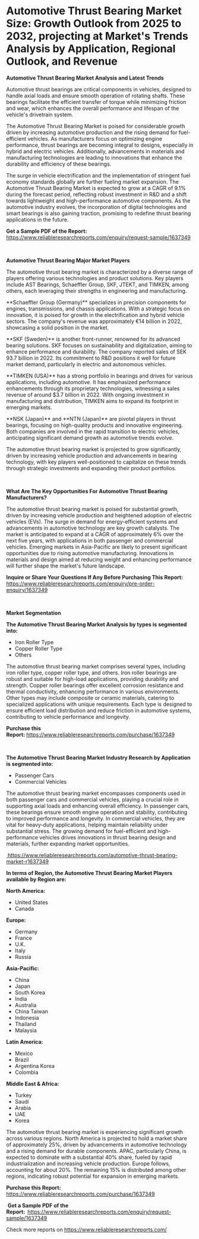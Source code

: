 <p><h1>Automotive Thrust Bearing Market Size: Growth Outlook from 2025 to 2032, projecting at Market's Trends Analysis by Application, Regional Outlook, and Revenue</h1></p><p><strong>Automotive Thrust Bearing Market Analysis and Latest Trends</strong></p>
<p><p>Automotive thrust bearings are critical components in vehicles, designed to handle axial loads and ensure smooth operation of rotating shafts. These bearings facilitate the efficient transfer of torque while minimizing friction and wear, which enhances the overall performance and lifespan of the vehicle's drivetrain system. </p><p>The Automotive Thrust Bearing Market is poised for considerable growth driven by increasing automotive production and the rising demand for fuel-efficient vehicles. As manufacturers focus on optimizing engine performance, thrust bearings are becoming integral to designs, especially in hybrid and electric vehicles. Additionally, advancements in materials and manufacturing technologies are leading to innovations that enhance the durability and efficiency of these bearings.</p><p>The surge in vehicle electrification and the implementation of stringent fuel economy standards globally are further fueling market expansion. The Automotive Thrust Bearing Market is expected to grow at a CAGR of 9.1% during the forecast period, reflecting robust investment in R&D and a shift towards lightweight and high-performance automotive components. As the automotive industry evolves, the incorporation of digital technologies and smart bearings is also gaining traction, promising to redefine thrust bearing applications in the future.</p></p>
<p><strong>Get a Sample PDF of the Report:&nbsp;</strong> <a href="https://www.reliableresearchreports.com/enquiry/request-sample/1637349?utm_campaign=2395&utm_medium=2&utm_source=Github&utm_content=ia&utm_term=23032025&utm_id=automotive-thrust-bearing">https://www.reliableresearchreports.com/enquiry/request-sample/1637349</a></p>
<p>&nbsp;</p>
<p><strong>Automotive Thrust Bearing Major Market Players</strong></p>
<p><p>The automotive thrust bearing market is characterized by a diverse range of players offering various technologies and product solutions. Key players include AST Bearings, Schaeffler Group, SKF, JTEKT, and TIMKEN, among others, each leveraging their strengths in engineering and manufacturing.</p><p>**Schaeffler Group (Germany)** specializes in precision components for engines, transmissions, and chassis applications. With a strategic focus on innovation, it is poised for growth in the electrification and hybrid vehicle sectors. The company's revenue was approximately €14 billion in 2022, showcasing a solid position in the market.</p><p>**SKF (Sweden)** is another front-runner, renowned for its advanced bearing solutions. SKF focuses on sustainability and digitalization, aiming to enhance performance and durability. The company reported sales of SEK 93.7 billion in 2022. Its commitment to R&D positions it well for future market demand, particularly in electric and autonomous vehicles.</p><p>**TIMKEN (USA)** has a strong portfolio in bearings and drives for various applications, including automotive. It has emphasized performance enhancements through its proprietary technologies, witnessing a sales revenue of around $3.7 billion in 2022. With ongoing investment in manufacturing and distribution, TIMKEN aims to expand its footprint in emerging markets.</p><p>**NSK (Japan)** and **NTN (Japan)** are pivotal players in thrust bearings, focusing on high-quality products and innovative engineering. Both companies are involved in the rapid transition to electric vehicles, anticipating significant demand growth as automotive trends evolve.</p><p>The automotive thrust bearing market is projected to grow significantly, driven by increasing vehicle production and advancements in bearing technology, with key players well-positioned to capitalize on these trends through strategic investments and expanding their product portfolios.</p></p>
<p>&nbsp;</p>
<p><strong>What Are The Key Opportunities For Automotive Thrust Bearing Manufacturers?</strong></p>
<p><p>The automotive thrust bearing market is poised for substantial growth, driven by increasing vehicle production and heightened adoption of electric vehicles (EVs). The surge in demand for energy-efficient systems and advancements in automotive technology are key growth catalysts. The market is anticipated to expand at a CAGR of approximately 6% over the next five years, with applications in both passenger and commercial vehicles. Emerging markets in Asia-Pacific are likely to present significant opportunities due to rising automotive manufacturing. Innovations in materials and design aimed at reducing weight and enhancing performance will further shape the market's future landscape.</p></p>
<p><strong>Inquire or Share Your Questions If Any Before Purchasing This Report:</strong> <a href="https://www.reliableresearchreports.com/enquiry/pre-order-enquiry/1637349?utm_campaign=2395&utm_medium=2&utm_source=Github&utm_content=ia&utm_term=23032025&utm_id=automotive-thrust-bearing">https://www.reliableresearchreports.com/enquiry/pre-order-enquiry/1637349</a></p>
<p>&nbsp;</p>
<p><strong>Market Segmentation</strong></p>
<p><strong>The Automotive Thrust Bearing Market Analysis by types is segmented into:</strong></p>
<p><ul><li>Iron Roller Type</li><li>Copper Roller Type</li><li>Others</li></ul></p>
<p><p>The automotive thrust bearing market comprises several types, including iron roller type, copper roller type, and others. Iron roller bearings are robust and suitable for high-load applications, providing durability and strength. Copper roller bearings offer excellent corrosion resistance and thermal conductivity, enhancing performance in various environments. Other types may include composite or ceramic materials, catering to specialized applications with unique requirements. Each type is designed to ensure efficient load distribution and reduce friction in automotive systems, contributing to vehicle performance and longevity.</p></p>
<p><strong>Purchase this Report:&nbsp;</strong><a href="https://www.reliableresearchreports.com/purchase/1637349?utm_campaign=2395&utm_medium=2&utm_source=Github&utm_content=ia&utm_term=23032025&utm_id=automotive-thrust-bearing">https://www.reliableresearchreports.com/purchase/1637349</a></p>
<p>&nbsp;</p>
<p><strong>The Automotive Thrust Bearing Market Industry Research by Application is segmented into:</strong></p>
<p><ul><li>Passenger Cars</li><li>Commercial Vehicles</li></ul></p>
<p><p>The automotive thrust bearing market encompasses components used in both passenger cars and commercial vehicles, playing a crucial role in supporting axial loads and enhancing overall efficiency. In passenger cars, these bearings ensure smooth engine operation and stability, contributing to improved performance and longevity. In commercial vehicles, they are vital for heavy-duty applications, helping maintain reliability under substantial stress. The growing demand for fuel-efficient and high-performance vehicles drives innovations in thrust bearing design and materials, further expanding market opportunities.</p></p>
<p><a href="https://www.reliableresearchreports.com/automotive-thrust-bearing-market-r1637349?utm_campaign=2395&utm_medium=2&utm_source=Github&utm_content=ia&utm_term=23032025&utm_id=automotive-thrust-bearing">&nbsp;https://www.reliableresearchreports.com/automotive-thrust-bearing-market-r1637349</a></p>
<p><strong>In terms of Region, the Automotive Thrust Bearing Market Players available by Region are:</strong></p>
<p>
    <p> <strong> North America: </strong>
        <ul>
            <li>United States</li>
            <li>Canada</li>
        </ul>
        </p> 
    <p> <strong> Europe: </strong>
        <ul>
            <li>Germany</li>
            <li>France</li>
            <li>U.K.</li>
            <li>Italy</li>
            <li>Russia</li>
        </ul>
        </p> 
    <p> <strong> Asia-Pacific: </strong>
        <ul>
            <li>China</li>
            <li>Japan</li>
            <li>South Korea</li>
            <li>India</li>
            <li>Australia</li>
            <li>China Taiwan</li>
            <li>Indonesia</li>
            <li>Thailand</li>
            <li>Malaysia</li>
        </ul>
        </p> 
    <p> <strong> Latin America: </strong>
        <ul>
            <li>Mexico</li>
            <li>Brazil</li>
            <li>Argentina Korea</li>
            <li>Colombia</li>
        </ul>
        </p> 
    <p> <strong> Middle East & Africa: </strong>
        <ul>
            <li>Turkey</li>
            <li>Saudi</li>
            <li>Arabia</li>
            <li>UAE</li>
            <li>Korea</li>
        </ul>
    </p>
    </p>
<p><p>The automotive thrust bearing market is experiencing significant growth across various regions. North America is projected to hold a market share of approximately 25%, driven by advancements in automotive technology and a rising demand for durable components. APAC, particularly China, is expected to dominate with a substantial 40% share, fueled by rapid industrialization and increasing vehicle production. Europe follows, accounting for about 20%. The remaining 15% is distributed among other regions, indicating robust potential for expansion in emerging markets.</p></p>
<p><strong>Purchase this Report: </strong><a href="https://www.reliableresearchreports.com/purchase/1637349?utm_campaign=2395&utm_medium=2&utm_source=Github&utm_content=ia&utm_term=23032025&utm_id=automotive-thrust-bearing">https://www.reliableresearchreports.com/purchase/1637349</a></p>
<p>&nbsp;<strong>Get a Sample PDF of the Report:&nbsp;&nbsp;</strong><a href="https://www.reliableresearchreports.com/enquiry/request-sample/1637349?utm_campaign=2395&utm_medium=2&utm_source=Github&utm_content=ia&utm_term=23032025&utm_id=automotive-thrust-bearing">https://www.reliableresearchreports.com/enquiry/request-sample/1637349</a></p>
<p><strong></strong></p>
<p>Check more reports on <a href="https://www.reliableresearchreports.com/?utm_campaign=2395&utm_medium=2&utm_source=Github&utm_content=ia&utm_term=23032025&utm_id=automotive-thrust-bearing">https://www.reliableresearchreports.com/</a></p>